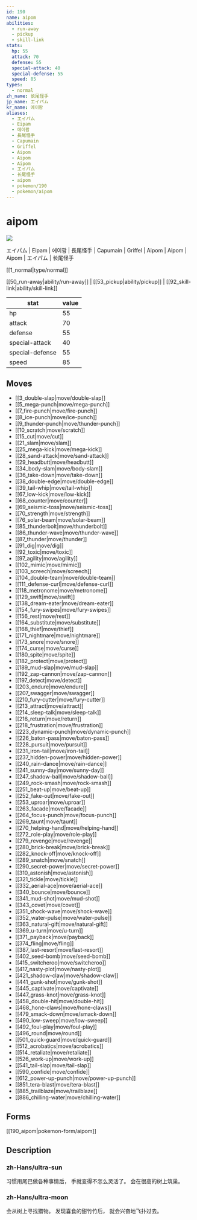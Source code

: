 ```yaml
---
id: 190
name: aipom
abilities:
  - run-away
  - pickup
  - skill-link
stats:
  hp: 55
  attack: 70
  defense: 55
  special-attack: 40
  special-defense: 55
  speed: 85
types:
  - normal
zh_name: 长尾怪手
jp_name: エイパム
kr_name: 에이팜
aliases:
  - エイパム
  - Eipam
  - 에이팜
  - 長尾怪手
  - Capumain
  - Griffel
  - Aipom
  - Aipom
  - Aipom
  - エイパム
  - 长尾怪手
  - aipom
  - pokemon/190
  - pokemon/aipom
---
```

# aipom

![](https://raw.githubusercontent.com/PokeAPI/sprites/master/sprites/pokemon/190.png)

エイパム | Eipam | 에이팜 | 長尾怪手 | Capumain | Griffel | Aipom | Aipom | Aipom | エイパム | 长尾怪手

[[1_normal|type/normal]]

[[50_run-away|ability/run-away]] | [[53_pickup|ability/pickup]] | [[92_skill-link|ability/skill-link]]

|stat|value|
|---|---|
|hp|55|
|attack|70|
|defense|55|
|special-attack|40|
|special-defense|55|
|speed|85|


## Moves

- [[3_double-slap|move/double-slap]]
- [[5_mega-punch|move/mega-punch]]
- [[7_fire-punch|move/fire-punch]]
- [[8_ice-punch|move/ice-punch]]
- [[9_thunder-punch|move/thunder-punch]]
- [[10_scratch|move/scratch]]
- [[15_cut|move/cut]]
- [[21_slam|move/slam]]
- [[25_mega-kick|move/mega-kick]]
- [[28_sand-attack|move/sand-attack]]
- [[29_headbutt|move/headbutt]]
- [[34_body-slam|move/body-slam]]
- [[36_take-down|move/take-down]]
- [[38_double-edge|move/double-edge]]
- [[39_tail-whip|move/tail-whip]]
- [[67_low-kick|move/low-kick]]
- [[68_counter|move/counter]]
- [[69_seismic-toss|move/seismic-toss]]
- [[70_strength|move/strength]]
- [[76_solar-beam|move/solar-beam]]
- [[85_thunderbolt|move/thunderbolt]]
- [[86_thunder-wave|move/thunder-wave]]
- [[87_thunder|move/thunder]]
- [[91_dig|move/dig]]
- [[92_toxic|move/toxic]]
- [[97_agility|move/agility]]
- [[102_mimic|move/mimic]]
- [[103_screech|move/screech]]
- [[104_double-team|move/double-team]]
- [[111_defense-curl|move/defense-curl]]
- [[118_metronome|move/metronome]]
- [[129_swift|move/swift]]
- [[138_dream-eater|move/dream-eater]]
- [[154_fury-swipes|move/fury-swipes]]
- [[156_rest|move/rest]]
- [[164_substitute|move/substitute]]
- [[168_thief|move/thief]]
- [[171_nightmare|move/nightmare]]
- [[173_snore|move/snore]]
- [[174_curse|move/curse]]
- [[180_spite|move/spite]]
- [[182_protect|move/protect]]
- [[189_mud-slap|move/mud-slap]]
- [[192_zap-cannon|move/zap-cannon]]
- [[197_detect|move/detect]]
- [[203_endure|move/endure]]
- [[207_swagger|move/swagger]]
- [[210_fury-cutter|move/fury-cutter]]
- [[213_attract|move/attract]]
- [[214_sleep-talk|move/sleep-talk]]
- [[216_return|move/return]]
- [[218_frustration|move/frustration]]
- [[223_dynamic-punch|move/dynamic-punch]]
- [[226_baton-pass|move/baton-pass]]
- [[228_pursuit|move/pursuit]]
- [[231_iron-tail|move/iron-tail]]
- [[237_hidden-power|move/hidden-power]]
- [[240_rain-dance|move/rain-dance]]
- [[241_sunny-day|move/sunny-day]]
- [[247_shadow-ball|move/shadow-ball]]
- [[249_rock-smash|move/rock-smash]]
- [[251_beat-up|move/beat-up]]
- [[252_fake-out|move/fake-out]]
- [[253_uproar|move/uproar]]
- [[263_facade|move/facade]]
- [[264_focus-punch|move/focus-punch]]
- [[269_taunt|move/taunt]]
- [[270_helping-hand|move/helping-hand]]
- [[272_role-play|move/role-play]]
- [[279_revenge|move/revenge]]
- [[280_brick-break|move/brick-break]]
- [[282_knock-off|move/knock-off]]
- [[289_snatch|move/snatch]]
- [[290_secret-power|move/secret-power]]
- [[310_astonish|move/astonish]]
- [[321_tickle|move/tickle]]
- [[332_aerial-ace|move/aerial-ace]]
- [[340_bounce|move/bounce]]
- [[341_mud-shot|move/mud-shot]]
- [[343_covet|move/covet]]
- [[351_shock-wave|move/shock-wave]]
- [[352_water-pulse|move/water-pulse]]
- [[363_natural-gift|move/natural-gift]]
- [[369_u-turn|move/u-turn]]
- [[371_payback|move/payback]]
- [[374_fling|move/fling]]
- [[387_last-resort|move/last-resort]]
- [[402_seed-bomb|move/seed-bomb]]
- [[415_switcheroo|move/switcheroo]]
- [[417_nasty-plot|move/nasty-plot]]
- [[421_shadow-claw|move/shadow-claw]]
- [[441_gunk-shot|move/gunk-shot]]
- [[445_captivate|move/captivate]]
- [[447_grass-knot|move/grass-knot]]
- [[458_double-hit|move/double-hit]]
- [[468_hone-claws|move/hone-claws]]
- [[479_smack-down|move/smack-down]]
- [[490_low-sweep|move/low-sweep]]
- [[492_foul-play|move/foul-play]]
- [[496_round|move/round]]
- [[501_quick-guard|move/quick-guard]]
- [[512_acrobatics|move/acrobatics]]
- [[514_retaliate|move/retaliate]]
- [[526_work-up|move/work-up]]
- [[541_tail-slap|move/tail-slap]]
- [[590_confide|move/confide]]
- [[612_power-up-punch|move/power-up-punch]]
- [[851_tera-blast|move/tera-blast]]
- [[885_trailblaze|move/trailblaze]]
- [[886_chilling-water|move/chilling-water]]

## Forms



[[190_aipom|pokemon-form/aipom]]

## Description

### zh-Hans/ultra-sun

习惯用尾巴做各种事情后，
手就变得不怎么灵活了。
会在很高的树上筑巢。

### zh-Hans/ultra-moon

会从树上寻找猎物。
发现喜食的甜竹竹后，
就会兴奋地飞扑过去。


